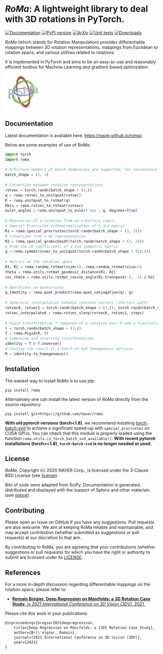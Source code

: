 

# *RoMa*: A lightweight library to deal with 3D rotations in PyTorch.
[![Documentation](https://img.shields.io/badge/Documentation--33cb56)](https://naver.github.io/roma/)
[![PyPI version](https://badge.fury.io/py/roma.svg)](https://badge.fury.io/py/roma)
[![ArXiv](https://img.shields.io/badge/arXiv-2103.16317-33cb56)](https://arxiv.org/abs/2103.16317)
[![Unit tests](https://github.com/naver/roma/actions/workflows/main.yml/badge.svg)](https://github.com/naver/roma/actions/workflows/main.yml)
[![Downloads](https://static.pepy.tech/badge/roma)](https://pepy.tech/project/roma)

*RoMa* (which stands for Rotation Manipulation) provides differentiable mappings between 3D rotation representations, mappings from Euclidean to rotation space, and various utilities related to rotations.

It is implemented in PyTorch and aims to be an easy-to-use and reasonably efficient toolbox for Machine Learning and gradient-based optimization.

<img src="docsource/source/roma_logo.png" alt="Logo" width="120"/>

## Documentation
Latest documentation is available here: https://naver.github.io/roma/.

Below are some examples of use of *RoMa*:
```python
import torch
import roma

# Arbitrary numbers of batch dimensions are supported, for convenience.
batch_shape = (2, 3)

# Conversion between rotation representations
rotvec = torch.randn(batch_shape + (3,))
q = roma.rotvec_to_unitquat(rotvec)
R = roma.unitquat_to_rotmat(q)
Rbis = roma.rotvec_to_rotmat(rotvec)
euler_angles = roma.unitquat_to_euler('xyz', q, degrees=True)

# Regression of a rotation from an arbitrary input:
# Special Procrustes orthonormalization of a 3x3 matrix
R1 = roma.special_procrustes(torch.randn(batch_shape + (3, 3)))
# Conversion from a 6D representation
R2 = roma.special_gramschmidt(torch.randn(batch_shape + (3, 2)))
# From the 10 coefficients of a 4x4 symmetric matrix
q = roma.symmatrixvec_to_unitquat(torch.randn(batch_shape + (10,)))

# Metrics on the rotation space
R1, R2 = roma.random_rotmat(size=5), roma.random_rotmat(size=5)
theta = roma.utils.rotmat_geodesic_distance(R1, R2)
cos_theta = roma.utils.rotmat_cosine_angle(R1.transpose(-2, -1) @ R2)

# Operations on quaternions
q_identity = roma.quat_product(roma.quat_conjugation(q), q)

# Spherical interpolation between rotation vectors (shortest path)
rotvec0, rotvec1 = torch.randn(batch_shape + (3,)), torch.randn(batch_shape + (3,))
rotvec_interpolated = roma.rotvec_slerp(rotvec0, rotvec1, steps)

# Rigid transformation T composed of a rotation part R and a translation part t
t = torch.randn(batch_shape + (3,))
T = roma.Rigid(R, t)
# Composing and inverting transformations
identity = T @ T.inverse()
# Casting the result to a batch of 4x4 homogeneous matrices
M = identity.to_homogeneous()
```

## Installation
The easiest way to install *RoMa* is to use pip:
```
pip install roma
```

Alternatively one can install the latest version of *RoMa* directly from the source repository:
```
pip install git+https://github.com/naver/roma
```

**With old pytorch versions (torch<1.8)**, we recommend installing [torch-batch-svd](https://github.com/KinglittleQ/torch-batch-svd)
to achieve a significant speed-up with `special_procrustes` on CUDA GPUs.
You can check that this module is properly loaded using the function `roma.utils.is_torch_batch_svd_available()`.
**With recent pytorch installations (torch>=1.8), `torch-batch-svd` is no longer needed or used.**


## License
*RoMa*, Copyright (c) 2020 NAVER Corp., is licensed under the 3-Clause BSD License (see [license](https://github.com/naver/roma/blob/master/LICENSE)).

Bits of code were adapted from SciPy. Documentation is generated, distributed and displayed with the support of Sphinx and other materials (see [notice](https://github.com/naver/roma/blob/master/NOTICE)).

## Contributing
Please open an issue on GitHub if you have any suggestions.
Pull requests are also welcome.
We aim at keeping RoMa reliable and maintainable, and may accept contribution (whether submitted as suggestions or pull requests) at our discretion to that aim.

By contributing to RoMa, you are agreeing that your contributions (whether suggestions or pull requests) for which you have the right or authority to submit are licensed under its [LICENSE](https://github.com/naver/roma/blob/master/LICENSE).

## References
For a more in-depth discussion regarding differentiable mappings on the rotation space, please refer to:
- [__Romain Brégier, Deep Regression on Manifolds: a 3D Rotation Case Study.__ in _2021 International Conference on 3D Vision (3DV)_, 2021.](https://arxiv.org/abs/2103.16317)

Please cite this work in your publications:
```
@inproceedings{bregier2021deepregression,
	title={Deep Regression on Manifolds: a {3D} Rotation Case Study},
	author={Br{\'e}gier, Romain},
	journal={2021 International Conference on 3D Vision (3DV)},
	year={2021}
}
```

